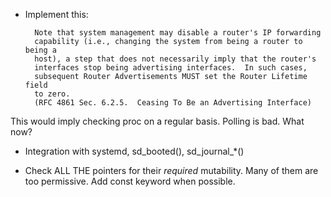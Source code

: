 * Implement this:

        Note that system management may disable a router's IP forwarding
        capability (i.e., changing the system from being a router to being a
        host), a step that does not necessarily imply that the router's
        interfaces stop being advertising interfaces.  In such cases,
        subsequent Router Advertisements MUST set the Router Lifetime field
        to zero.
        (RFC 4861 Sec. 6.2.5.  Ceasing To Be an Advertising Interface)

 This would imply checking proc on a regular basis. Polling is bad. What now?


* Integration with systemd, sd_booted(), sd_journal_*()


* Check ALL THE pointers for their _required_ mutability. Many of them are
  too permissive. Add const keyword when possible.
